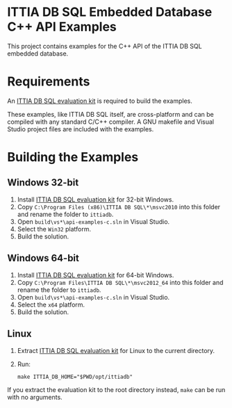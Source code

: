 # ITTIA DB SQL Embedded Database C++ API Examples

This project contains examples for the C++ API of the ITTIA DB SQL embedded database.


# Requirements

An [ITTIA DB SQL evaluation kit][1] is required to build the examples.

These examples, like ITTIA DB SQL itself, are cross-platform and can be compiled with any standard C/C++ compiler. A GNU makefile and Visual Studio project files are included with the examples.

# Building the Examples

## Windows 32-bit

 1. Install [ITTIA DB SQL evaluation kit][1] for 32-bit Windows.
 2. Copy `C:\Program Files (x86)\ITTIA DB SQL\*\msvc2010` into this folder and rename the folder to `ittiadb`.
 3. Open `build\vs*\api-examples-c.sln` in Visual Studio.
 4. Select the `Win32` platform.
 5. Build the solution.

## Windows 64-bit

 1. Install [ITTIA DB SQL evaluation kit][1] for 64-bit Windows.
 2. Copy `C:\Program Files\ITTIA DB SQL\*\msvc2012_64` into this folder and rename the folder to `ittiadb`.
 3. Open `build\vs*\api-examples-c.sln` in Visual Studio.
 4. Select the `x64` platform.
 5. Build the solution.

## Linux

 1. Extract [ITTIA DB SQL evaluation kit][1] for Linux to the current directory.
 2. Run:

        make ITTIA_DB_HOME="$PWD/opt/ittiadb"

If you extract the evaluation kit to the root directory instead, `make` can be run with no arguments.

[1]: https://www.ittia.com/products/ittia-db-sql/evaluation
